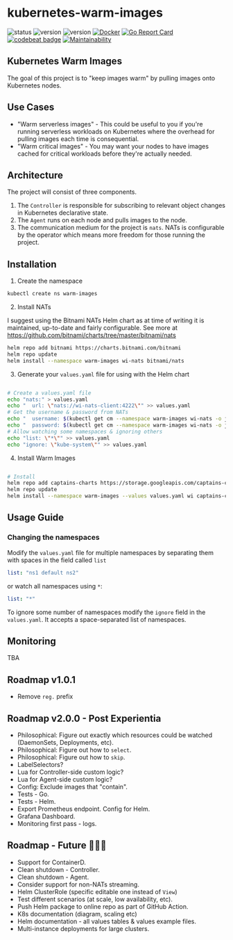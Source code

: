 # kubernetes-warm-images

![status](https://img.shields.io/badge/status-beta-informational)
![version](https://img.shields.io/docker/v/just1689/warmimages)
![version](https://img.shields.io/badge/Helm-v1.0.0-green)
[![Docker](https://github.com/just1689/kubernetes-warm-images/actions/workflows/docker-publish.yml/badge.svg)](https://github.com/just1689/kubernetes-warm-images/actions/workflows/docker-publish.yml)
[![Go Report Card](https://goreportcard.com/badge/github.com/just1689/kubernetes-warm-images)](https://goreportcard.com/report/github.com/just1689/kubernetes-warm-images)
[![codebeat badge](https://codebeat.co/badges/2aff7ff0-8af7-43ee-95dc-72bbbd098c4f)](https://codebeat.co/projects/github-com-just1689-kubernetes-warm-images-main)
[![Maintainability](https://api.codeclimate.com/v1/badges/a1f55c3e1e1518fdcaa5/maintainability)](https://codeclimate.com/github/just1689/kubernetes-warm-images/maintainability)

## Kubernetes Warm Images

The goal of this project is to "keep images warm" by pulling images onto Kubernetes nodes.

## Use Cases

- "Warm serverless images" - This could be useful to you if you're running serverless workloads on Kubernetes where the
  overhead for pulling images each time is consequential.
- "Warm critical images" - You may want your nodes to have images cached for critical workloads before they're actually
  needed.

## Architecture

The project will consist of three components.

1. The `Controller` is responsible for subscribing to relevant object changes in Kubernetes declarative state.
2. The `Agent` runs on each node and pulls images to the node.
3. The communication medium for the project is `nats`. NATs is configurable by the operator which means more freedom for
   those running the project.

## Installation

1. Create the namespace

```bash
kubectl create ns warm-images
```   

2. Install NATs

I suggest using the Bitnami NATs Helm chart as at time of writing it is maintained, up-to-date and fairly configurable.
See more at https://github.com/bitnami/charts/tree/master/bitnami/nats

```bash
helm repo add bitnami https://charts.bitnami.com/bitnami
helm repo update
helm install --namespace warm-images wi-nats bitnami/nats
```

3. Generate your `values.yaml` file for using with the Helm chart

```bash

# Create a values.yaml file
echo "nats:" > values.yaml
echo "  url: \"nats://wi-nats-client:4222\"" >> values.yaml
# Get the username & password from NATs
echo "  username: $(kubectl get cm --namespace warm-images wi-nats -o jsonpath='{.data.*}' | grep -m 1 user | awk '{print $2}')" >> values.yaml 
echo "  password: $(kubectl get cm --namespace warm-images wi-nats -o jsonpath='{.data.*}' | grep -m 1 password | awk '{print $2}')" >> values.yaml
# Allow watching some namespaces & ignoring others
echo "list: \"*\"" >> values.yaml
echo "ignore: \"kube-system\"" >> values.yaml

```   

4. Install Warm Images

```bash

# Install 
helm repo add captains-charts https://storage.googleapis.com/captains-charts
helm repo update
helm install --namespace warm-images --values values.yaml wi captains-charts/warm-images

```

## Usage Guide

### Changing the namespaces

Modify the `values.yaml` file for multiple namespaces by separating them with spaces in the field called `list`

```yaml
list: "ns1 default ns2"
```

or watch all namespaces using `*`:

```yaml
list: "*"
```

To ignore some number of namespaces modify the `ignore` field in the `values.yaml`. It accepts a space-separated list of
namespaces.

## Monitoring

TBA

## Roadmap v1.0.1
- Remove `reg.` prefix

## Roadmap v2.0.0 - Post Experientia

- Philosophical: Figure out exactly which resources could be watched (DaemonSets, Deployments, etc).
- Philosophical: Figure out how to `select`.
- Philosophical: Figure out how to `skip`.
- LabelSelectors?
- Lua for Controller-side custom logic?
- Lua for Agent-side custom logic?
- Config: Exclude images that "contain".
- Tests - Go.
- Tests - Helm.
- Export Prometheus endpoint. Config for Helm.
- Grafana Dashboard.
- Monitoring first pass - logs.

## Roadmap - Future 🌟🌟🌟

- Support for ContainerD.
- Clean shutdown - Controller.
- Clean shutdown - Agent.
- Consider support for non-NATs streaming.
- Helm ClusterRole (specific editable one instead of `View`)
- Test different scenarios (at scale, low availability, etc).
- Push Helm package to online repo as part of GitHub Action.
- K8s documentation (diagram, scaling etc)
- Helm documentation - all values tables & values example files.
- Multi-instance deployments for large clusters.
